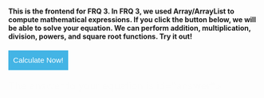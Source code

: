 #### This is the frontend for FRQ 3. In FRQ 3, we used Array/ArrayList to compute mathematical expressions. If you click the button below, we will be able to solve your equation. We can perform addition, multiplication, division, powers, and square root functions. Try it out!



<button onclick="calculator()">Calculate Now!</button>

<p> The answer to your equation is id="answer"> </p>




<script>
  
  function calculator() {
    let expression = prompt("What problem would you like to solve?");
    const urlStart = "https://hetvitrivedi.tk/api/calculator/";
    const url = urlStart + expression;

    console.log(url); 

    fetch(url)
      .then(res => res.json())
      .then(data => {
        console.log(data);
        
        document.getElementById("answer").innerHTML = data.result; 
      
      })
      
}
</script>

<style> 
button {
	width: 120px;
	height: 40px;
	font-size: 15px;
	background-color: #43B4E5;
	color: #fff;
	border: none;
	cursor: pointer;
}

p {
  font-size: 20px;
  color: #FCFCFC;
}
</style>